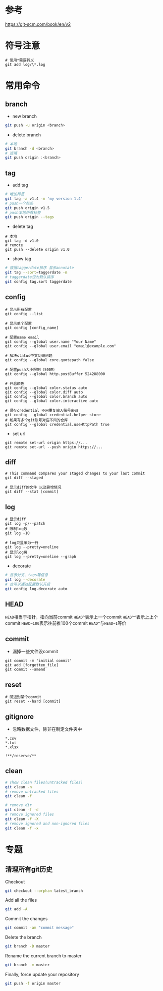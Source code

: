 # 参考

https://git-scm.com/book/en/v2

# 符号注意

```
# 使用*需要转义
git add log/\*.log
```

# 常用命令

## branch

* new branch

```bash
git push -u origin <branch>
```

* delete branch

```bash
# 本地
git branch -d <branch>
# 远端
git push origin :<branch>
```

## tag

* add tag

```bash
# 增加标签
git tag -a v1.4 -m 'my version 1.4'
# push一个标签
git push origin v1.5
# push本地所有标签
git push origin --tags
```

* delete tag

```
# 本地
git tag -d v1.0
# remote
git push --delete origin v1.0
```

* show tag

```bash
# 按照taggerdate排序 显示annotate
git tag --sort=taggerdate -n
# taggerdate设为默认排序
git config tag.sort taggerdate
```

## config

```
# 显示所有配置
git config --list

# 显示单个配置
git config [config_name]

# 配置name email
git config --global user.name "Your Name"
git config --global user.email "email@example.com"

# 解决status中文乱码问题
git config --global core.quotepath false

# 配置push大小限制（500M）
git config --global http.postBuffer 524288000

# 开启颜色
git config --global color.status auto
git config --global color.diff auto
git config --global color.branch auto
git config --global color.interactive auto

# 保存credential 不用重复输入账号密码
git config --global credential.helper store
# 如果有多个git账号对应不同的仓库
git config --global credential.useHttpPath true
```

* set url

```
git remote set-url origin https://...
git remote set-url --push origin https://...
```

## diff

```
# This command compares your staged changes to your last commit
git diff --staged

# 显示diff的文件 以及删增情况
git diff --stat [commit]
```

## log

```
# 显示diff
git log -p/--patch
# 限制log数
git log -10

# log只显示为一行
git log --pretty=oneline
# 显示log树
git log --pretty=oneline --graph
```

* decorate

```bash
# 显示分支、tags等信息
git log --decorate
# 也可以通过配置默认开启
git config log.decorate auto
```

## HEAD

`HEAD`相当于指针，指向当前commit
`HEAD^`表示上一个commit
`HEAD^^`表示上上个commit
`HEAD~100`表示往前推100个commit
`HEAD^`与`HEAD~1`等价

## commit

* 漏掉一些文件没commit

```
git commit -m 'initial commit'
git add [forgotten_file]
git commit --amend
```

## reset

```
# 回退到某个commit
git reset --hard [commit]
```

## gitignore

* 忽略数据文件，除非在制定文件夹中

```
*.csv
*.txt
*.xlsx

!**/reserve/**

```

## clean

```bash
# show clean files(untracked files)
git clean -n
# remove untracked files
git clean -f

# remove dir
git clean -f -d
# remove ignored files
git clean -f -X
# remove ignored and non-ignored files
git clean -f -x
```

# 专题

## 清理所有git历史

Checkout

```sh
git checkout --orphan latest_branch
```

Add all the files

```sh
git add -A
```

Commit the changes

```sh
git commit -am "commit message"
```

Delete the branch

```sh
git branch -D master
```

Rename the current branch to master

```sh
git branch -m master
```

Finally, force update your repository

```sh
git push -f origin master
```

